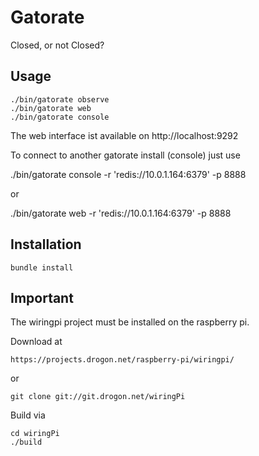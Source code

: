 Gatorate
========

Closed, or not Closed?

Usage
-----

    ./bin/gatorate observe
    ./bin/gatorate web
    ./bin/gatorate console

The web interface ist available on http://localhost:9292

To connect to another gatorate install (console) just use

  ./bin/gatorate console -r 'redis://10.0.1.164:6379' -p 8888

  or

  ./bin/gatorate web -r 'redis://10.0.1.164:6379' -p 8888

Installation
------------


    bundle install




Important
---------

The wiringpi project must be installed
on the raspberry pi.

Download at

    https://projects.drogon.net/raspberry-pi/wiringpi/

or

    git clone git://git.drogon.net/wiringPi

Build via

    cd wiringPi
    ./build

